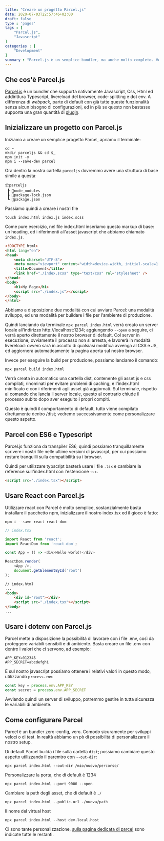 ```yaml
---
title: "Creare un progetto Parcel.js"
date: 2020-07-03T22:57:46+02:00
draft: false
type : 'pages'
tags : [
    "Parcel.js",
    "Javascript"
]
categories : [
    "Development"
]
summary : "Parcel.js è un semplice bundler, ma anche molto completo. Vediamo come è semplice per uno sviluppatore, creare un piccolo progetto di partenza che compili ES6 a Javascript compatibile e ci permetta di scrivere Scss, poi compilato in Css"
---
```


## Che cos'è Parcel.js
[Parcel.js](https://parceljs.org/) è un bundler che supporta nativamente Javascript, Css, Html ed addirittura Typescript, livereload del browser, code-splitting e dot env.
A differenza di *webpack*, parte di default con già tutte queste funzionalità senza alcun bisogno di configurazioni, ed in più se questo non bastasse supporta una gran quantità di [plugin](https://www.npmjs.com/search?q=parcel-plugin*). 

## Inizializzare un progetto con Parcel.js

Iniziamo a creare un semplice progetto Parcel, apriamo il terminale:
```shell
cd ~
mkdir parceljs && cd $_
npm init -y
npm i --save-dev parcel
```

Ora dentro la nostra cartella `parceljs` dovremmo avere una struttura di base simile a questa:
```
📦parceljs
 ┣ 📂node_modules
 ┣ 📜package-lock.json
 ┗ 📜package.json
```

Passiamo quindi a creare i nostri file
```shell
touch index.html index.js index.scss
```

Come pure esercizio, nel file index.html inseriamo questo markup di base: un heading, ed i riferimenti all'asset javascript che abbiamo chiamato `index.js`.
```html
<!DOCTYPE html>
<html lang="en">
<head>
    <meta charset="UTF-8">
    <meta name="viewport" content="width=device-width, initial-scale=1.0">
    <title>Document</title>
    <link href="./index.scss" type="text/css" rel="stylesheet" />
</head>
<body>
    <h1>My Page</h1>
    <script src="./index.js"></script>
</body>
</html>
```

Abbiamo a disposizione due modalità con cui avviare Parcel: una modalità sviluppo, ed una modalità per buildare i file per l'ambiente di produzione.

Quindi lanciando da terminale `npx parcel index.html` verrà creato un server locale all'indirizzo http://localhost:1234; aggiungendo `--open` a seguire, ci verrà aperto direttamente il nostro browser di default.
Col server in esecuzione, ovviamente il processo non si arresta, e lavorerà in modaltà livereload: ovvero sarà in ascolto di qualsiasi modifica avvenga al CSS e JS, ed aggiornerà automaticamente la pagina aperta sul nostro browser.

Invece per eseguire la build per produzione, possiamo lanciamo il comando:
```shell
npx parcel build index.html
```
Verrà creata in automatico una cartella dist, contenente gli asset js e css compilati, rinominati per evitare problemi di caching, e l'index.html minificato e con i riferimenti agli asset già aggiornati. Sul terminale, rispetto al comando che lancia il server locale, questo al contrario chiude il processo subito dopo aver eseguito i propri compiti.

Questo è quindi il comportamento di default, tutto viene compilato direttamente dentro /dist; vedremo successivamente come personalizzare questo aspetto.

## Parcel con ES6 e Typescript

Parcel.js funziona da transpiler ES6, quindi possiamo tranquillamente scrivere i nostri file nelle ultime versioni di javascrpt, per cui possiamo restare tranquilli sulla compatibilità su i browser.

Quindi per utilizzare typscript basterà usare i file `.tsx` e cambiare la reference sull'index.html con l'estensione `tsx`.
```html
<script src="./index.tsx"></script>
```

## Usare React con Parcel.js
Utilizzare react con Parcel è molto semplice, sostanzialmente basta installare il pacchetto npm, inizializzare il nostro index.tsx ed il gioco è fatto:
```shell
npm i --save react react-dom
```
```ts
// index.tsx

import React from 'react';
import ReactDom from 'react-dom';

const App = () => <div>Hello world!</div>

ReactDom.render(
    <App />,
    document.getElementById('root')
);
```
```html
// index.html
...
<body>
    <div id="root"></div>
    <script src="./index.tsx"></script>
</body>
...
```

## Usare i dotenv con Parcel.js

Parcel mette a disposizione la possibilità di lavorare con i file .env, così da proteggere variabili sensibili e di ambiente.
Basta creare un file .env con dentro i valori che ci servono, ad esempio:
```shell
APP_KEY=012345
APP_SECRET=abcdefghi
```
E sul nostro javascript possiamo ottenere i relativi valori in questo modo, utilizzando `process.env`:
```javascript
const key = process.env.APP_KEY
const secret = process.env.APP_SECRET
```

Avviando quindi un server di sviluppo, potremmo gestire in tutta sicurezza le variabili di ambiente.

## Come configurare Parcel
Parcel è un bundler zero-config, vero. Comodo sicuramente per sviluppi veloci o di test.
In realtà abbiamo un pò di possibilità di personalizzare il nostro setup.

Di default Parcel builda i file sulla cartella `dist`; possiamo cambiare questo aspetto utilizzando il paremtro con `--out-dir`:
```shell
npx parcel index.html --out-dir /mio/nuovo/percorso/
```

Personalizzare la porta, che di default è 1234
```shell
npx parcel index.html --port 9000 --open
```

Cambiare la path degli asset, che di default è `./`
```shell
npx parcel index.html --public-url ./nuova/path
```

Il nome del virtual host
```shell
npx parcel index.html --host dev.local.host
```

Ci sono tante personalizzazione, [sulla pagina dedicata di parcel](https://parceljs.org/cli.html) sono indicate tutte le restanti.